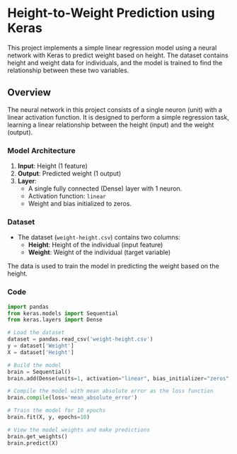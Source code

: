# Height-to-Weight Prediction using Keras

This project implements a simple linear regression model using a neural network with Keras to predict weight based on height. The dataset contains height and weight data for individuals, and the model is trained to find the relationship between these two variables.

## Overview

The neural network in this project consists of a single neuron (unit) with a linear activation function. It is designed to perform a simple regression task, learning a linear relationship between the height (input) and the weight (output).

### Model Architecture

1. **Input**: Height (1 feature)
2. **Output**: Predicted weight (1 output)
3. **Layer**: 
   - A single fully connected (Dense) layer with 1 neuron.
   - Activation function: `linear`
   - Weight and bias initialized to zeros.

### Dataset

- The dataset (`weight-height.csv`) contains two columns:
  - **Height**: Height of the individual (input feature)
  - **Weight**: Weight of the individual (target variable)
  
The data is used to train the model in predicting the weight based on the height.

### Code

```python
import pandas
from keras.models import Sequential
from keras.layers import Dense

# Load the dataset
dataset = pandas.read_csv('weight-height.csv')
y = dataset['Weight']
X = dataset['Height']

# Build the model
brain = Sequential()
brain.add(Dense(units=1, activation="linear", bias_initializer="zeros", kernel_initializer="zeros"))

# Compile the model with mean absolute error as the loss function
brain.compile(loss='mean_absolute_error')

# Train the model for 10 epochs
brain.fit(X, y, epochs=10)

# View the model weights and make predictions
brain.get_weights()
brain.predict(X)
